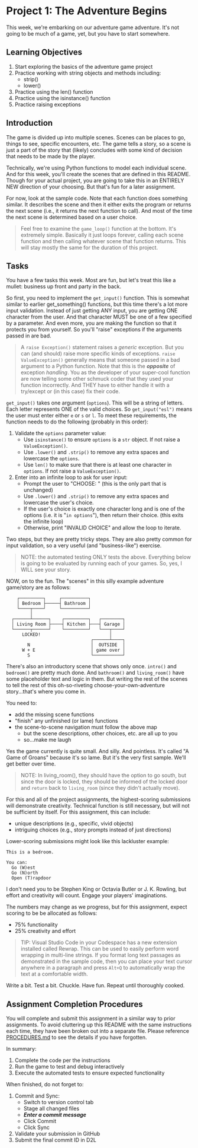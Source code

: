 # Project 1: The Adventure Begins

This week, we're embarking on our adventure game adventure. It's not going to be
much of a game, yet, but you have to start somewhere.

## Learning Objectives

1. Start exploring the basics of the adventure game project
2. Practice working with string objects and methods including:
   - strip()
   - lower()
3. Practice using the len() function
4. Practice using the isinstance() function
5. Practice raising exceptions

## Introduction

The game is divided up into multiple scenes. Scenes can be places to go, things
to see, specific encounters, etc. The game tells a story, so a scene is just a
part of the story that (likely) concludes with some kind of decision that needs
to be made by the player.

Technically, we're using Python functions to model each individual scene. And
for this week, you'll create the scenes that are defined in this README. Though
for your actual project, you are going to take this in an ENTIRELY NEW direction
of your choosing. But that's fun for a later assignment.

For now, look at the sample code. Note that each function does something
similar. It describes the scene and then it either exits the program or returns
the next scene (i.e., it returns the next function to call). And most of the
time the next scene is determined based on a user choice.

> Feel free to examine the `game_loop()` function at the bottom. It's extremely
> simple. Basically it just loops forever, calling each scene function and then
> calling whatever scene that function returns. This will stay mostly the same
> for the duration of this project.

## Tasks

You have a few tasks this week. Most are fun, but let's treat this like a
mullet: business up front and party in the back.

So first, you need to implement the `get_input()` function. This is somewhat
similar to earlier get_something() functions, but this time there's a lot more
input validation. Instead of just getting ANY input, you are getting ONE
character from the user. And that character MUST be one of a few specified by a
parameter. And even more, you are making the function so that it protects you
from yourself. So you'll "raise" exceptions if the arguments passed in are bad.

> A `raise Exception()` statement raises a _generic_ exception. But you can (and
> should) raise more specific kinds of exceptions. `raise ValueException()`
> generally means that someone passed in a bad argument to a Python function.
> Note that this is the **_opposite_** of exception _handling_. You as the
> developer of your super-cool function are now telling some other schmuck coder
> that they used your function incorrectly. And THEY have to either handle it
> with a try/except or (in this case) fix their code.

`get_input()` takes one argument (`options`). This will be a string of letters.
Each letter represents ONE of the valid choices. So `get_input("esl")` means
the user must enter either `e` or `s` or `l`. To meet these requirements, the
function needs to do the following (probably in this order):

  1.  Validate the `options` parameter value:
      - Use `isinstance()` to ensure `options` is a `str` object. If not raise a
        `ValueException()`.
      - Use `.lower()` and `.strip()` to remove any extra spaces and lowercase
        the `options`.
      - Use `len()` to make sure that there is at least one character in
        `options`. If not raise a `ValueException()`.
  2.  Enter into an infinite loop to ask for user input:
      - Prompt the user to "CHOOSE: " (this is the only part that is unchanged)
      - Use `.lower()` and `.strip()` to remove any extra spaces and lowercase
        the user's choice.
      - If the user's choice is exactly one character long and is one of the
        options (i.e. it is "`in options`"), then return their choice. (this
        exits the infinite loop)
      - Otherwise, print "INVALID CHOICE" and allow the loop to iterate.

Two steps, but they are pretty tricky steps. They are also pretty common for
input validation, so a very useful (and "business-like") exercise.

> NOTE: the automated testing ONLY tests the above. Everything below is going to
> be evaluated by running each of your games. So, yes, I WILL see your story.

NOW, on to the fun. The "scenes" in this silly example adventure game/story are
as follows:
```
    ┌─────────┐     ┌──────────┐
    │ Bedroom ├─────┤ Bathroom │
    └────┬────┘     └──────────┘
         │
  ┌──────┴──────┐    ┌─────────┐   ┌────────┐
  │ Living Room ├────┤ Kitchen ├───┤ Garage │
  └──────┬──────┘    └─────────┘   └───┬────┘
      LOCKED!                          │
                                ┌──────┴────┐
        N                       │  OUTSIDE  │
      W + E                     │ game over │
        S                       └───────────┘
```
There's also an introductory scene that shows only once. `intro()` and
`bedroom()` are pretty much done. And `bathroom()` and `living_room()` have some
placeholder text and logic in them. But writing the rest of the scenes to tell
the rest of this oh-so-riveting choose-your-own-adventure story...that's where
you come in.

You need to:

  - add the missing scene functions
  - "finish" any unfinished (or lame) functions
  - the scene-to-scene navigation must follow the above map
    + but the scene descriptions, other choices, etc. are all up to you
    + so...make me laugh

Yes the game currently is quite small. And silly. And pointless. It's called "A
Game of Groans" because it's so lame. But it's the very first sample. We'll
get better over time.

> NOTE: In living_room(), they should have the option to go south, but since the
> door is locked, they should be informed of the locked door and `return` back
> to `living_room` (since they didn't actually move).

For this and all of the project assignments, the highest-scoring submissions
will demonstrate creativity. Technical function is still necessary, but will not
be sufficient by itself. For this assignment, this can include:

  - unique descriptions (e.g., specific, vivid objects)
  - intriguing choices (e.g., story prompts instead of just directions)

Lower-scoring submissions might look like this lackluster example:
```
This is a bedroom.

You can:
  Go (W)est
  Go (N)orth
  Open (T)rapdoor
```
I don't need you to be Stephen King or Octavia Butler or J. K. Rowling, but
effort and creativity will count. Engage your players' imaginations.

The numbers may change as we progress, but for this assignment, expect scoring
to be be allocated as follows:

  - 75% functionality
  - 25% creativity and effort

> TIP: Visual Studio Code in your Codespace has a new extension installed called
> Rewrap. This can be used to easily perform word wrapping in multi-line
> strings. If you format long text passages as demonstrated in the sample code,
> then you can place your text cursor anywhere in a paragraph and press `Alt+Q`
> to automatically wrap the text at a comfortable width.

Write a bit. Test a bit. Chuckle. Have fun. Repeat until thoroughly cooked.

## Assignment Completion Procedures

You will complete and submit this assignment in a similar way to prior
assignments. To avoid cluttering up this README with the same instructions each
time, they have been broken out into a separate file. Please reference
[PROCEDURES.md](PROCEDURES.md) to see the details if you have forgotten.

In summary:

  1. Complete the code per the instructions
  2. Run the game to test and debug interactively
  3. Execute the automated tests to ensure expected functionality

When finished, do not forget to:

1. Commit and Sync:
    - Switch to version control tab
    - Stage all changed files
    - _**Enter a commit message**_
    - Click Commit
    - Click Sync
2. Validate your submission in GitHub
3. Submit the final commit ID in D2L
